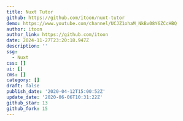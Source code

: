 ```yaml
---
title: Nuxt Tutor
github: https://github.com/itoon/nuxt-tutor
demo: https://www.youtube.com/channel/UCJZ1ohaM_NkBv08Y6ZCcHBQ
author: itoon
author_link: https://github.com/itoon
date: 2024-11-27T23:20:18.947Z
description: ''
ssg:
  - Nuxt
css: []
ui: []
cms: []
category: []
draft: false
publish_date: '2020-04-12T15:00:52Z'
update_date: '2020-06-06T10:31:22Z'
github_star: 13
github_fork: 15
---
```

